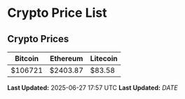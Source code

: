 # Crypto Price List

## Crypto Prices
| Bitcoin | Ethereum | Litecoin |
| ------- | -------- | -------- |
| $106721 | $2403.87 | $83.58 |
**Last Updated:** 2025-06-27 17:57 UTC
**Last Updated:** $DATE$
